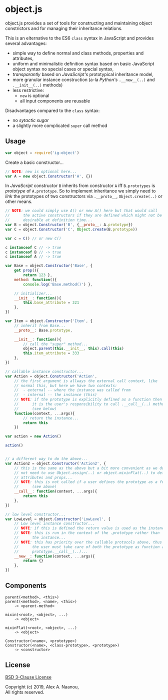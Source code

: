 # object.js

object.js provides a set of tools for constructing and maintaining object
constrictors and for managing their inheritance relations.


This is an elternative to the ES6 `class` syntax in JavaScript and provides 
several advantages:  
- simple way to define normal and class methods, properties and attributes,
- uniform and minimalistic definition syntax based on basic JavaScript 
  object syntax no special cases or special syntax,
- _transparantly_ based on _JavaScript's_ prototypical inheritance model,
- more granular instance construction (a-la _Python's_ `.__new__(..)` 
  and `.__init__(..)` methods)
- less restrictive:
    - `new` is optional
    - all input components are reusable

Disadvantages compared to the `class` syntax:  
- no _sytactic sugar_
- a slightly more complicated `super` call method


## Usage

```javascript
var object = require('ig-object')
```

Create a basic constructor...

```javascript
// NOTE: new is optional here...
var A = new object.Constructor('A', {})
```


In _JavaScript_ constructor `B` inherits from constructor `A` iff 
`B.prototypes` is _prototype_ of `A.prototype`. So to implement inheritance 
we simply need to _link_ the prototypes of two constructors via `.__proto__`,
`Object.create(..)` or other means.

```javascript
// NOTE: we could simply use A() or new A() here but that would call
//      the active constructors if they are defined which might not be
//      desirable at definition time...
var B = object.Constructor('B', {__proto__: A.prototype})
var C = object.Constructor('C', Object.create(B.prototype))
```

```javascript
var c = C() // or new C()

c instanceof C // -> true
c instanceof B // -> true
c instanceof A // -> true
```

```javascript
var Base = object.Constructor('Base', {
    get prop(){
        return 123 },
    method: function(){
        console.log('Base.method()') },

    // initializer...
    __init__: function(){
        this.base_attribute = 321
    },
})

var Item = object.Constructor('Item', {
    // inherit from Base...
    __proto__: Base.prototype,

    __init__: function(){
        // call the "super" method...
        object.parent(this.__init__, this).call(this)
        this.item_attribute = 333
    },
})

```

```javascript
// callable instance constructor...
var Action = object.Constructor('Action',
    // the first argument is allways the external call context, like
    // normal this, but here we have two contexts:
    //  - external -- where the instance was called from
    //  - internal -- the instance (this)
    // NOTE: if the prototype is explicitly defined as a function then
    //      it is the user's responsibility to call .__call__(..) method
    //      (see below)
    function(context, ...args){
        // return the instance...
        return this
    })

var action = new Action()

action()


// a different way to do the above...
var Action2 = object.Constructor('Action2', {
    // this is the same as the above but a bit more convenient as we do 
    // not need to use Object.assign(..) or object.mixinFlat(..) to define
    // attributes and props...
    // NOTE: this is not called if a user defines the prototype as a function
    //      (see above)
    __call__: function(context, ...args){
        return this
    },
})

```

```javascript
// low level constructor...
var LowLevel = object.Constructor('LowLevel', {
    // Low level instance constructor...
    // NOTE: if this is defined the return value is used as the instance
    // NOTE: this is run in the context of the .prototype rather than 
    //      the instance...
    // NOTE: this has priority over the callable protocols above, thus
    //      the user must take care of both the prototype as function and
    //      prototype.__call__(..)...
    __new__: function(context, ...args){
        return {}
    },
})

```

## Components

```
parent(<method>, <this>)
parent(<method>, <name>, <this>)
    -> <parent-method>
```

```
mixin(<root>, <object>, ...)
    -> <object>
```

```
mixinFlat(<root>, <object>, ...)
    -> <object>
```

```
Constructor(<name>, <prototype>)
Constructor(<name>, <class-prototype>, <prototype>)
    -> <constructor>
```



## License

[BSD 3-Clause License](./LICENSE)

Copyright (c) 2019, Alex A. Naanou,  
All rights reserved.

<!-- vim:set ts=4 sw=4 spell : -->